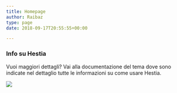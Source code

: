 ```yaml
---
title: Homepage
author: Raibaz
type: page
date: 2018-09-17T20:55:55+00:00

---
```

<div class="col-md-5">
  <h3>
    Info su Hestia
  </h3>
  
  <p>
    Vuoi maggiori dettagli? Vai alla documentazione del tema dove sono indicate nel dettaglio tutte le informazioni su come usare Hestia.
  </p>
</div>

<div class="col-md-6 col-md-offset-1">
  <img class="size-medium alignright" src="https://raibaz.it/wp-content/themes/hestia/assets/img/about-content.png" />
</div>